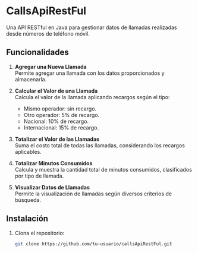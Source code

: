 # CallsApiRestFul

Una API RESTful en Java para gestionar datos de llamadas realizadas desde números de teléfono móvil.

## Funcionalidades

1. **Agregar una Nueva Llamada**  
   Permite agregar una llamada con los datos proporcionados y almacenarla.

2. **Calcular el Valor de una Llamada**  
   Calcula el valor de la llamada aplicando recargos según el tipo:
   - Mismo operador: sin recargo.
   - Otro operador: 5% de recargo.
   - Nacional: 10% de recargo.
   - Internacional: 15% de recargo.

3. **Totalizar el Valor de las Llamadas**  
   Suma el costo total de todas las llamadas, considerando los recargos aplicables.

4. **Totalizar Minutos Consumidos**  
   Calcula y muestra la cantidad total de minutos consumidos, clasificados por tipo de llamada.

5. **Visualizar Datos de Llamadas**  
   Permite la visualización de llamadas según diversos criterios de búsqueda.

## Instalación

1. Clona el repositorio:
   ```bash
   git clone https://github.com/tu-usuario/callsApiRestFul.git
